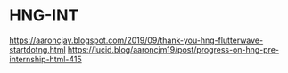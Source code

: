 # HNG-INT
https://aaroncjay.blogspot.com/2019/09/thank-you-hng-flutterwave-startdotng.html
https://lucid.blog/aaroncjm19/post/progress-on-hng-pre-internship-html-415
